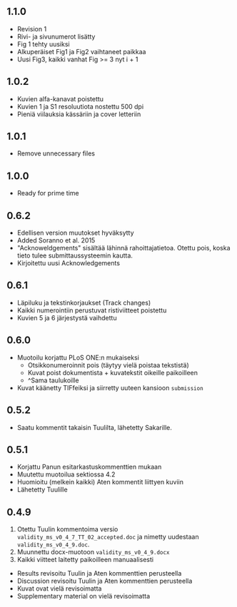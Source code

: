 ## 1.1.0 

+ Revision 1
+ Rivi- ja sivunumerot lisätty
+ Fig 1 tehty uusiksi
+ Alkuperäiset Fig1 ja Fig2 vaihtaneet paikkaa
+ Uusi Fig3, kaikki vanhat Fig >= 3 nyt i + 1

## 1.0.2

+ Kuvien alfa-kanavat poistettu
+ Kuvien 1 ja S1 resoluutiota nostettu 500 dpi
+ Pieniä viilauksia kässäriin ja cover letteriin

## 1.0.1

+ Remove unnecessary files

## 1.0.0

+ Ready for prime time

## 0.6.2

+ Edellisen version muutokset hyväksytty
+ Added Soranno et al. 2015 
+ "Acknoweldgements" sisältää lähinnä rahoittajatietoa. Otettu pois, koska tieto tulee submittaussysteemin kautta.
+ Kirjoitettu uusi Acknowledgements

## 0.6.1

+ Läpiluku ja tekstinkorjaukset (Track changes)
+ Kaikki numerointiin perustuvat ristiviitteet poistettu
+ Kuvien 5 ja 6 järjestystä vaihdettu

## 0.6.0

+ Muotoilu korjattu PLoS ONE:n mukaiseksi
	* Otsikkonumeroinnit pois (täytyy vielä poistaa tekstistä)
	* Kuvat poist dokumentista + kuvatekstit oikeille paikoilleen
	* ^Sama taulukoille
+ Kuvat käänetty TIFfeiksi ja siirretty uuteen kansioon `submission`

## 0.5.2

+ Saatu kommentit takaisin Tuulilta, lähetetty Sakarille.

## 0.5.1

+ Korjattu Panun esitarkastuskommenttien mukaan
+ Muutettu muotoilua sektiossa 4.2
+ Huomioitu (melkein kaikki) Aten kommentit liittyen kuviin
+ Lähetetty Tuulille

## 0.4.9

1. Otettu Tuulin kommentoima versio `validity_ms_v0_4_7_TT_02_accepted.doc` ja nimetty uudestaan `validity_ms_v0_4_9.doc`.
1. Muunnettu docx-muotoon `validity_ms_v0_4_9.docx`
1. Kaikki viitteet laitetty paikoilleen manuaalisesti

+ Results revisoitu Tuulin ja Aten kommenttien perusteella
+ Discussion revisoitu Tuulin ja Aten kommenttien perusteella
+ Kuvat ovat vielä revisoimatta
+ Supplementary material on vielä revisoimatta
